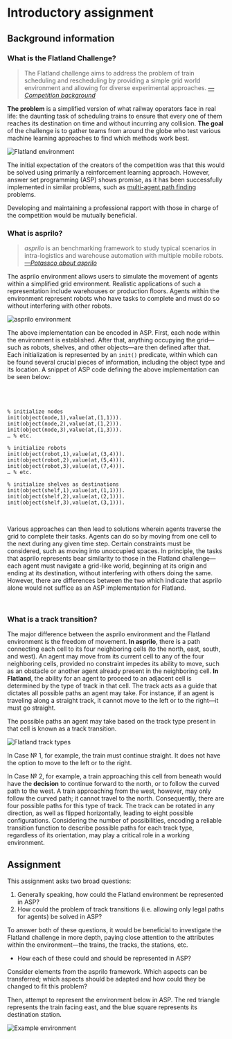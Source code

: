 # Introductory assignment

## Background information

### What is the Flatland Challenge?
> The Flatland challenge aims to address the problem of train scheduling and rescheduling by providing a simple grid world environment and allowing for diverse experimental approaches.
*[—Competition background](https://www.aicrowd.com/challenges/flatland#background)*

**The problem** is a simplified version of what railway operators face in real life: the daunting task of scheduling trains to ensure that every one of them reaches its destination on time and without incurring any collision. **The goal** of the challenge is to gather teams from around the globe who test various machine learning approaches to find which methods work best.

![Flatland environment](https://i.imgur.com/9cNtWjs.gif)

The initial expectation of the creators of the competition was that this would be solved using primarily a reinforcement learning approach.  However, answer set programming (ASP) shows promise, as it has been successfully implemented in similar problems, such as [multi-agent path finding](https://www.researchgate.net/publication/336611576_Multi-Agent_Path_Finding_-_An_Overview) problems.

Developing and maintaining a professional rapport with those in charge of the competition would be mutually beneficial.

### What is asprilo?
> *asprilo* is an benchmarking framework to study typical scenarios in intra-logistics and warehouse automation with multiple mobile robots.
*[—Potassco about asprilo](https://potassco.org/asprilo/)*

The asprilo environment allows users to simulate the movement of agents within a simplified grid environment. Realistic applications of such a representation include warehouses or production floors.  Agents within the environment represent robots who have tasks to complete and must do so without interfering with other robots.

![asprilo environment](https://github.com/potassco/asprilo/blob/master/docs/img/example_inst.png?raw=true)

The above implementation can be encoded in ASP.  First, each node within the environment is established.  After that, anything occupying the grid—such as robots, shelves, and other objects—are then defined after that.  Each initialization is represented by an `init()` predicate, within which can be found several crucial pieces of information, including the object type and its location. A snippet of ASP code defining the above implementation can be seen below:
<br><br><br><br>

```
% initialize nodes
init(object(node,1),value(at,(1,1))).
init(object(node,2),value(at,(1,2))).
init(object(node,3),value(at,(1,3))).
… % etc.

% initialize robots
init(object(robot,1),value(at,(3,4))).
init(object(robot,2),value(at,(5,4))).
init(object(robot,3),value(at,(7,4))).
… % etc.

% initialize shelves as destinations
init(object(shelf,1),value(at,(1,1))).
init(object(shelf,2),value(at,(2,1))).
init(object(shelf,3),value(at,(3,1))).
```
<br>

Various approaches can then lead to solutions wherein agents traverse the grid to complete their tasks. Agents can do so by moving from one cell to the next during any given time step.  Certain constraints must be considered, such as moving into unoccupied spaces.  In principle, the tasks that asprilo represents bear similarity to those in the Flatland challenge—each agent must navigate a grid-like world, beginning at its origin and ending at its destination, without interfering with others doing the same.  However, there are differences between the two which indicate that asprilo alone would not suffice as an ASP implementation for Flatland. 

<br>

### What is a track transition?
The major difference between the asprilo environment and the Flatland environment is the freedom of movement.  **In asprilo**, there is a path connecting each cell to its four neighboring cells (to the north, east, south, and west).  An agent may move from its current cell to any of the four neighboring cells, provided no constraint impedes its ability to move, such as an obstacle or another agent already present in the neighboring cell.  **In Flatland**, the ability for an agent to proceed to an adjacent cell is determined by the type of track in that cell.  The track acts as a guide that dictates all possible paths an agent may take.  For instance, if an agent is traveling along a straight track, it cannot move to the left or to the right—it must go straight.

The possible paths an agent may take based on the track type present in that cell is known as a track transition.

![Flatland track types](https://camo.githubusercontent.com/9a4200265928e1ead1207b75b1da1beb108b5a5da23578055842b9261e48076c/68747470733a2f2f692e696d6775722e636f6d2f513732744149382e706e67)

In Case № 1, for example, the train must continue straight.  It does not have the option to move to the left or to the right.

In Case № 2, for example, a train approaching this cell from beneath would have the **decision** to continue forward to the north, or to follow the curved path to the west.  A train approaching from the west, however, may only follow the curved path; it cannot travel to the north.  Consequently, there are four possible paths for this type of track.  The track can be rotated in any direction, as well as flipped horizontally, leading to eight possible configurations.  Considering the number of possibilities, encoding a reliable transition function to describe possible paths for each track type, regardless of its orientation, may play a critical role in a working environment.

## Assignment
This assignment asks two broad questions:
1. Generally speaking, how could the Flatland environment be represented in ASP?
2. How could the problem of track transitions (i.e. allowing only legal paths for agents) be solved in ASP?

To answer both of these questions, it would be beneficial to investigate the Flatland challenge in more depth, paying close attention to the attributes within the environment—the trains, the tracks, the stations, etc.
* How each of these could and should be represented in ASP?

Consider elements from the asprilo framework.  Which aspects can be transferred; which aspects should be adapted and how could they be changed to fit this problem?

Then, attempt to represent the environment below in ASP.  The red triangle represents the train facing east, and the blue square represents its destination station.

![Example environment](https://github.com/krr-up/flatland/blob/murphy_dev/admin/Example%20environment.png?raw=true)
